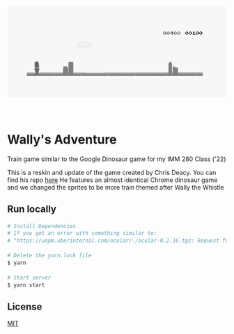 <h1 align="center">
  <br>
  <a href="https://chrisdothtml.github.io/chrome-dino" target="_blank"><img width="636" src="assets/preview.png" alt="chrome-dino"></a>
  <br>
  <br>
</h1>

# Wally's Adventure

Train game similar to the Google Dinosaur game for my IMM 280 Class ('22)

This is a reskin and update of the game created by Chris Deacy. You can find his repo [here](https://github.com/chrisdothtml/chrome-dino)
He features an almost identical Chrome dinosaur game and we changed the sprites to be more
train themed after Wally the Whistle

## Run locally

```bash
# Install Dependencies
# If you got an error with something similar to:
# "https://unpm.uberinternal.com/ocular/-/ocular-0.2.16.tgz: Request failed \"401 Unauthorized\"".

# Delete the yarn.lock file
$ yarn

# Start server
$ yarn start
```

## License

[MIT](license)
